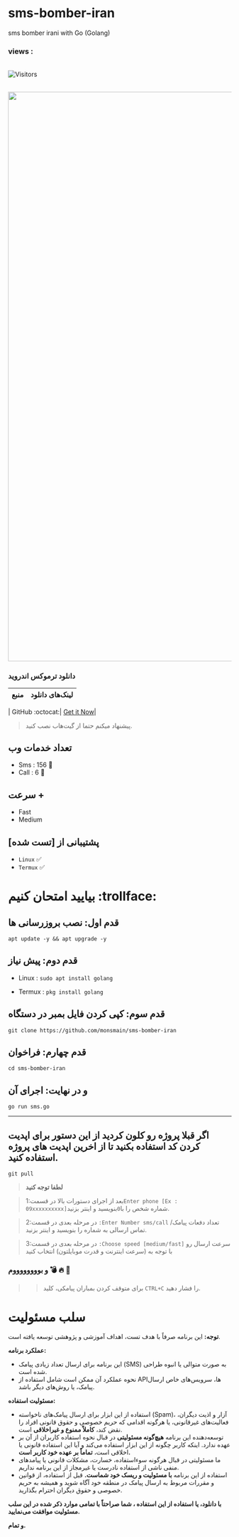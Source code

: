 # sms-bomber-iran
sms bomber irani with Go (Golang)


 <h3>views :</h3> <br>
 <img src="https://profile-counter.glitch.me/monsmain/count.svg" alt="Visitors"><p align="center">
  <br><img src="https://github.com/NiREvil/workers-cloudflare/blob/main/Other/pics/snake.svg" width="1280px">


### دانلود ترموکس اندروید



| منبع | لینک‌های دانلود |
|:--------:| -------------:|

|  GitHub :octocat:| [Get it Now](https://github.com/termux/termux-app/releases)|
> پیشنهاد میکنم حتما از گیت‌هاب نصب کنید.

## تعداد خدمات وب

- Sms : 156 🧨
- Call : 6 🧨

## سرعت +
- Fast
- Medium

## پشتیبانی از [تست شده]
- `Linux` ✅
- `Termux` ✅
# بیایید امتحان کنیم :trollface:
## قدم اول: نصب بروزرسانی ها
```
apt update -y && apt upgrade -y
```


## قدم دوم: پیش نیاز

- Linux : `sudo apt install golang `

- Termux : `pkg install golang `



## قدم سوم: کپی کردن فایل بمبر در دستگاه

```
git clone https://github.com/monsmain/sms-bomber-iran
```
## قدم چهارم: فراخوان
```
cd sms-bomber-iran
```
## و در نهایت: اجرای آن
```
go run sms.go
```
---

## اگر قبلا پروژه رو کلون کردید از این دستور برای اپدیت کردن کد استفاده بکنید تا از اخرین اپدیت های پروژه استفاده کنید.
```
git pull
```


>  **لطفا توجه کنید**                        

>1:بعد از اجرای دستورات بالا در قسمت`Enter phone [Ex : 09xxxxxxxxxx]`شماره شخص را با` 0 `بنویسید و اینتر بزنید.

>2:در مرحله بعدی در قسمت `:Enter Number sms/call` تعداد دفعات پیامک/تماس ارسالی به شماره را بنویسید و اینتر بزنید.

>3:در مرحله بعدی در قسمت `:Choose speed [medium/fast]` سرعت ارسال رو با توجه به (سرعت اینترنت و قدرت موبایلتون) انتخاب کنید 

### و بووووووووم :bomb: :fire: :ghost:
> > برای متوقف کردن بمباران پیامکی، کلید `CTRL+C` را فشار دهید.


# سلب مسئولیت

**توجه:** این برنامه صرفاً با هدف تست، اهداف آموزشی و پژوهشی توسعه یافته است.

**عملکرد برنامه:**

* این برنامه برای ارسال تعداد زیادی پیامک (SMS) به صورت متوالی یا انبوه طراحی شده است.
* نحوه عملکرد آن ممکن است شامل استفاده از APIها، سرویس‌های خاص ارسال پیامک، یا روش‌های دیگر باشد.

**مسئولیت استفاده:**

* استفاده از این ابزار برای ارسال پیامک‌های ناخواسته (Spam)، آزار و اذیت دیگران، فعالیت‌های غیرقانونی، یا هرگونه اقدامی که حریم خصوصی و حقوق قانونی افراد را نقض کند، **کاملاً ممنوع و غیراخلاقی** است.
* توسعه‌دهنده این برنامه **هیچ‌گونه مسئولیتی** در قبال نحوه استفاده کاربران از آن بر عهده ندارد. اینکه کاربر چگونه از این ابزار استفاده می‌کند و آیا این استفاده قانونی یا اخلاقی است، **تماماً بر عهده خود کاربر است.**
* ما مسئولیتی در قبال هرگونه سوءاستفاده، خسارت، مشکلات قانونی یا پیامدهای منفی ناشی از استفاده نادرست یا غیرمجاز از این برنامه نداریم.
* استفاده از این برنامه **با مسئولیت و ریسک خود شماست.** قبل از استفاده، از قوانین و مقررات مربوط به ارسال پیامک در منطقه خود آگاه شوید و همیشه به حریم خصوصی و حقوق دیگران احترام بگذارید.

**با دانلود، یا استفاده از این استفاده ، شما صراحتاً با تمامی موارد ذکر شده در این سلب مسئولیت موافقت می‌نمایید.**








**و تمام.** 
